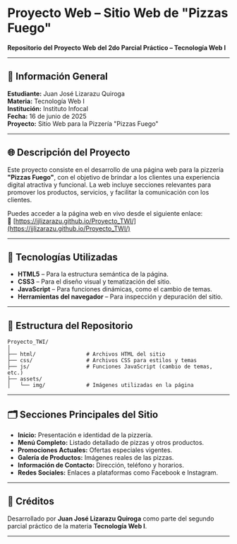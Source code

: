 # Proyecto Web – Sitio Web de "Pizzas Fuego"

**Repositorio del Proyecto Web del 2do Parcial Práctico – Tecnología Web I**

---

## 📌 Información General

**Estudiante:** Juan José Lizarazu Quiroga  
**Materia:** Tecnología Web I  
**Institución:** Instituto Infocal  
**Fecha:** 16 de junio de 2025  
**Proyecto:** Sitio Web para la Pizzería "Pizzas Fuego"  

---

## 🌐 Descripción del Proyecto

Este proyecto consiste en el desarrollo de una página web para la pizzería **"Pizzas Fuego"**, con el objetivo de brindar a los clientes una experiencia digital atractiva y funcional. La web incluye secciones relevantes para promover los productos, servicios, y facilitar la comunicación con los clientes.

Puedes acceder a la página web en vivo desde el siguiente enlace:  
🔗 [https://jjlizarazu.github.io/Proyecto_TWI/](https://jjlizarazu.github.io/Proyecto_TWI/)

---

## 🧱 Tecnologías Utilizadas

- **HTML5** – Para la estructura semántica de la página.
- **CSS3** – Para el diseño visual y tematización del sitio.
- **JavaScript** – Para funciones dinámicas, como el cambio de temas.
- **Herramientas del navegador** – Para inspección y depuración del sitio.

---

## 📁 Estructura del Repositorio

```
Proyecto_TWI/
│
├── html/                # Archivos HTML del sitio
├── css/                 # Archivos CSS para estilos y temas
├── js/                  # Funciones JavaScript (cambio de temas, etc.)
├── assets/
│   └── img/             # Imágenes utilizadas en la página
```

---

## 🗂️ Secciones Principales del Sitio

- **Inicio:** Presentación e identidad de la pizzería.
- **Menú Completo:** Listado detallado de pizzas y otros productos.
- **Promociones Actuales:** Ofertas especiales vigentes.
- **Galería de Productos:** Imágenes reales de las pizzas.
- **Información de Contacto:** Dirección, teléfono y horarios.
- **Redes Sociales:** Enlaces a plataformas como Facebook e Instagram.

---



## 📝 Créditos

Desarrollado por **Juan José Lizarazu Quiroga** como parte del segundo parcial práctico de la materia **Tecnología Web I**.

---
